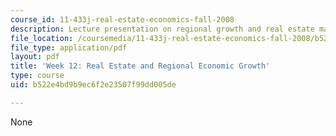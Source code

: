 ```yaml
---
course_id: 11-433j-real-estate-economics-fall-2008
description: Lecture presentation on regional growth and real estate markets.
file_location: /coursemedia/11-433j-real-estate-economics-fall-2008/b522e4bd9b9ec6f2e23507f99dd005de_wk12.pdf
file_type: application/pdf
layout: pdf
title: 'Week 12: Real Estate and Regional Economic Growth'
type: course
uid: b522e4bd9b9ec6f2e23507f99dd005de

---
```

None